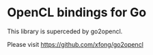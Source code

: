 OpenCL bindings for Go
======================

This library is superceded by go2opencl.

Please visit https://github.com/xfong/go2opencl
